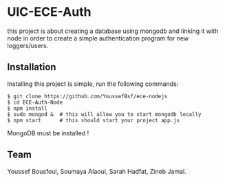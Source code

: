 # UIC-ECE-Auth
this project is about creating a database using mongodb and linking it with node in order to create a simple authentication program for new loggers/users.


## Installation

Installing this project is simple, run the following commands:

```console
$ git clone https://github.com/YoussefBsf/ece-nodejs
$ cd ECE-Auth-Node
$ npm install
$ sudo mongod &  # this will allow you to start mongodb locally
$ npm start      # this should start your project app.js
```
MongoDB must be installed !



## Team

Youssef Bousfoul, Soumaya Alaoui, Sarah Hadfat, Zineb Jamal.
